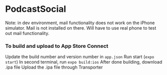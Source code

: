 # PodcastSocial

Note: in dev environment, mail functionality does not work on the iPhone simulator. Mail is not installed on there. Will have to use real phone to test out mail functionality.

### To build and upload to App Store Connect

Update the build number and version number in `app.json`
Run start (`expo start`)
In second terminal, run `expo build:ios`
After done building, download .ipa file
Upload the .ipa file through Transporter
